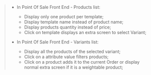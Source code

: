 > - In Point Of Sale Front End - Products list:  
>   - Display only one product per template;
>   - Display template name instead of product name;
>   - Display products quantity instead of price;
>   - Click on template displays an extra screen to select Variant;
>
> - In Point Of Sale Front End - Variants list:  
>   - Display all the products of the selected variant;
>   - Click on a attribute value filters products;
>   - Click on a product adds it to the current Order or display normal
>     extra screen if it is a weightable product;
